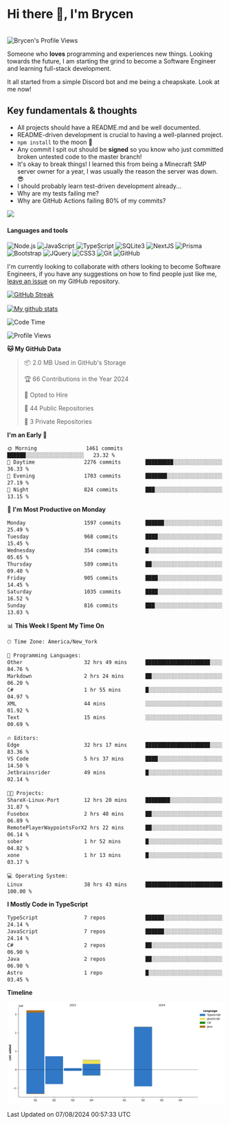 # Hi there 👋, I'm Brycen

<br>
<img src="https://komarev.com/ghpvc/?username=BrycensRanch" alt="Brycen's Profile Views" />

Someone who **loves** programming and experiences new things. Looking towards the future, I am starting the grind to become a Software Engineer and learning full-stack development.

It all started from a simple Discord bot and me being a cheapskate. Look at me now!

## Key fundamentals & thoughts

- All projects should have a README.md and be well documented.
- README-driven development is crucial to having a well-planned project.
- `npm install` to the moon 🚀
- Any commit I spit out should be **signed** so you know who just committed broken untested code to the master branch!
- It's okay to break things! I learned this from being a Minecraft SMP server owner for a year, I was usually the reason the server was down. 😎
- I should probably learn test-driven development already...
- Why are my tests failing me?
- Why are GitHub Actions failing 80% of my commits? 

<img src="https://res.cloudinary.com/practicaldev/image/fetch/s--OoBLh7-Q--/c_limit%2Cf_auto%2Cfl_progressive%2Cq_auto%2Cw_880/https://cdn-images-1.medium.com/max/1614/1%2A8BlqJ8lNVZzuRjAg1mZ50w.png" height="400"/>

<h4>Languages and tools</h4>
<p>
  <img src="https://img.shields.io/badge/node.js%20-%2343853D.svg?&style=for-the-badge&logo=node.js&logoColor=white" alt="Node.js" />
  <img src="https://img.shields.io/badge/javascript%20-%23323330.svg?&style=for-the-badge&logo=javascript&logoColor=%23F7DF1E" alt="JavaScript" />
  <img src="https://img.shields.io/badge/typescript%20-%23323330.svg?&style=for-the-badge&logo=typescript&logoColor=#3467eb" alt="TypeScript" />
  <img src="https://img.shields.io/badge/sqlite3%20-%23323330.svg?&style=for-the-badge&logo=sqlite&logoColor=#3467eb" alt="SQLite3" />
  <img src="https://img.shields.io/badge/Next.JS%20-%23323330.svg?&style=for-the-badge&logo=next.js&logoColor=#3467eb" alt="NextJS" />
  <img src="https://img.shields.io/badge/Prisma%20-%23323330.svg?&style=for-the-badge&logo=prisma&logoColor=#3467eb" alt="Prisma" />
  <img src="https://img.shields.io/badge/bootstrap%20-%23323330.svg?&style=for-the-badge&logo=bootstrap" alt="Bootstrap" />
  <img src="https://img.shields.io/badge/jquery%20-%23323330.svg?&style=for-the-badge&logo=jquery" alt="JQuery" />
  <img src="https://img.shields.io/badge/css3%20-%23323330.svg?&style=for-the-badge&logo=css3" alt="CSS3" />
  <img src="https://img.shields.io/badge/git%20-%23323330.svg?&style=for-the-badge&logo=git" alt="Git" />
  <img src="https://img.shields.io/badge/github%20-%23323330.svg?&style=for-the-badge&logo=github" alt="GitHub" />
</p>

 I'm currently looking to collaborate with others looking to become Software Engineers, if you have any suggestions on how to find people just like me, [leave an issue](https://github.com/BrycensRanch/BrycensRanch/issues/new) on my GitHub repository.
 
 <p><a href="https://git.io/streak-stats"><img src="https://streak-stats.demolab.com?user=BrycensRanch&amp;theme=dark&amp;hide_border=true&amp;fire=EB5454&amp;ring=0CEB19" alt="GitHub Streak"></a></p>

<a href="https://github.com/anuraghazra/github-readme-stats">
  <img align="center" src="https://github-readme-stats.anuraghazra1.vercel.app/api?username=BrycensRanch&show_icons=true&line_height=27&include_all_commits=true" alt="My github stats" />
</a>

<!--START_SECTION:waka-->
![Code Time](http://img.shields.io/badge/Code%20Time-795%20hrs%2025%20mins-blue)

![Profile Views](http://img.shields.io/badge/Profile%20Views-5-blue)

**🐱 My GitHub Data** 

> 📦 2.0 MB Used in GitHub's Storage 
 > 
> 🏆 66 Contributions in the Year 2024
 > 
> 💼 Opted to Hire
 > 
> 📜 44 Public Repositories 
 > 
> 🔑 3 Private Repositories 
 > 
**I'm an Early 🐤** 

```text
🌞 Morning                1461 commits        ██████░░░░░░░░░░░░░░░░░░░   23.32 % 
🌆 Daytime                2276 commits        █████████░░░░░░░░░░░░░░░░   36.33 % 
🌃 Evening                1703 commits        ███████░░░░░░░░░░░░░░░░░░   27.19 % 
🌙 Night                  824 commits         ███░░░░░░░░░░░░░░░░░░░░░░   13.15 % 
```
📅 **I'm Most Productive on Monday** 

```text
Monday                   1597 commits        ██████░░░░░░░░░░░░░░░░░░░   25.49 % 
Tuesday                  968 commits         ████░░░░░░░░░░░░░░░░░░░░░   15.45 % 
Wednesday                354 commits         █░░░░░░░░░░░░░░░░░░░░░░░░   05.65 % 
Thursday                 589 commits         ██░░░░░░░░░░░░░░░░░░░░░░░   09.40 % 
Friday                   905 commits         ████░░░░░░░░░░░░░░░░░░░░░   14.45 % 
Saturday                 1035 commits        ████░░░░░░░░░░░░░░░░░░░░░   16.52 % 
Sunday                   816 commits         ███░░░░░░░░░░░░░░░░░░░░░░   13.03 % 
```


📊 **This Week I Spent My Time On** 

```text
🕑︎ Time Zone: America/New_York

💬 Programming Languages: 
Other                    32 hrs 49 mins      █████████████████████░░░░   84.76 % 
Markdown                 2 hrs 24 mins       ██░░░░░░░░░░░░░░░░░░░░░░░   06.20 % 
C#                       1 hr 55 mins        █░░░░░░░░░░░░░░░░░░░░░░░░   04.97 % 
XML                      44 mins             ░░░░░░░░░░░░░░░░░░░░░░░░░   01.92 % 
Text                     15 mins             ░░░░░░░░░░░░░░░░░░░░░░░░░   00.69 % 

🔥 Editors: 
Edge                     32 hrs 17 mins      █████████████████████░░░░   83.36 % 
VS Code                  5 hrs 37 mins       ████░░░░░░░░░░░░░░░░░░░░░   14.50 % 
Jetbrainsrider           49 mins             █░░░░░░░░░░░░░░░░░░░░░░░░   02.14 % 

🐱‍💻 Projects: 
ShareX-Linux-Port        12 hrs 20 mins      ████████░░░░░░░░░░░░░░░░░   31.87 % 
Fusebox                  2 hrs 40 mins       ██░░░░░░░░░░░░░░░░░░░░░░░   06.89 % 
RemotePlayerWaypointsForX2 hrs 22 mins       ██░░░░░░░░░░░░░░░░░░░░░░░   06.14 % 
sober                    1 hr 52 mins        █░░░░░░░░░░░░░░░░░░░░░░░░   04.82 % 
xone                     1 hr 13 mins        █░░░░░░░░░░░░░░░░░░░░░░░░   03.17 % 

💻 Operating System: 
Linux                    38 hrs 43 mins      █████████████████████████   100.00 % 
```

**I Mostly Code in TypeScript** 

```text
TypeScript               7 repos             ██████░░░░░░░░░░░░░░░░░░░   24.14 % 
JavaScript               7 repos             ██████░░░░░░░░░░░░░░░░░░░   24.14 % 
C#                       2 repos             ██░░░░░░░░░░░░░░░░░░░░░░░   06.90 % 
Java                     2 repos             ██░░░░░░░░░░░░░░░░░░░░░░░   06.90 % 
Astro                    1 repo              █░░░░░░░░░░░░░░░░░░░░░░░░   03.45 % 
```



**Timeline**

![Lines of Code chart](https://raw.githubusercontent.com/BrycensRanch/BrycensRanch/main/assets/bar_graph.png)


 Last Updated on 07/08/2024 00:57:33 UTC
<!--END_SECTION:waka-->

<!--
**BrycensRanch/BrycensRanch** is a ✨ _special_ ✨ repository because its `README.md` (this file) appears on your GitHub profile.

Here are some ideas to get you started:

- 🔭 I’m currently working on ...
- 🌱 I’m currently learning ...
- 👯 I’m looking to collaborate on ...
- 🤔 I’m looking for help with ...
- 💬 Ask me about ...
- 📫 How to reach me: ...
- 😄 Pronouns: ...
- ⚡ Fun fact: ...
-->
